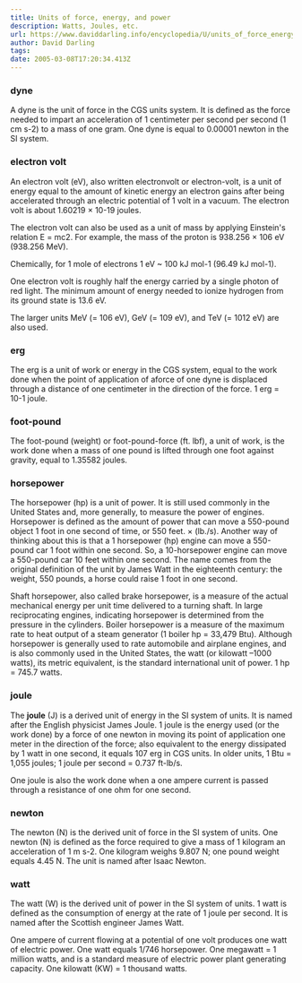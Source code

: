 ```yaml
---
title: Units of force, energy, and power
description: Watts, Joules, etc.
url: https://www.daviddarling.info/encyclopedia/U/units_of_force_energy_and_power.html
author: David Darling
tags:
date: 2005-03-08T17:20:34.413Z
---
```


### dyne

A dyne is the unit of force in the CGS units system. It is defined as the force needed to impart an acceleration of 1 centimeter per second per second (1 cm s-2) to a mass of one gram. One dyne is equal to 0.00001 newton in the SI system.

### electron volt

An electron volt (eV), also written electronvolt or electron-volt, is a unit of energy equal to the amount of kinetic energy an electron gains after being accelerated through an electric potential of 1 volt in a vacuum. The electron volt is about 1.60219 × 10-19 joules.

The electron volt can also be used as a unit of mass by applying Einstein's relation E = mc2. For example, the mass of the proton is 938.256 × 106 eV (938.256 MeV).

Chemically, for 1 mole of electrons 1 eV ~ 100 kJ mol-1 (96.49 kJ mol-1).

One electron volt is roughly half the energy carried by a single photon of red light. The minimum amount of energy needed to ionize hydrogen from its ground state is 13.6 eV.

The larger units MeV (= 106 eV), GeV (= 109 eV), and TeV (= 1012 eV) are also used.

### erg

The erg is a unit of work or energy in the CGS system, equal to the work done when the point of application of aforce of one dyne is displaced through a distance of one centimeter in the direction of the force. 1 erg = 10-1 joule.

### foot-pound

The foot-pound (weight) or foot-pound-force (ft. lbf), a unit of work, is the work done when a mass of one pound is lifted through one foot against gravity, equal to 1.35582 joules.

### horsepower

The horsepower (hp) is a unit of power. It is still used commonly in the United States and, more generally, to measure the power of engines. Horsepower is defined as the amount of power that can move a 550-pound object 1 foot in one second of time, or 550 feet. × (lb./s). Another way of thinking about this is that a 1 horsepower (hp) engine can move a 550-pound car 1 foot within one second. So, a 10-horsepower engine can move a 550-pound car 10 feet within one second. The name comes from the original definition of the unit by James Watt in the eighteenth century: the weight, 550 pounds, a horse could raise 1 foot in one second.

Shaft horsepower, also called brake horsepower, is a measure of the actual mechanical energy per unit time delivered to a turning shaft. In large reciprocating engines, indicating horsepower is determined from the pressure in the cylinders. Boiler horsepower is a measure of the maximum rate to heat output of a steam generator (1 boiler hp = 33,479 Btu). Although horsepower is generally used to rate automobile and airplane engines, and is also commonly used in the United States, the watt (or kilowatt –1000 watts), its metric equivalent, is the standard international unit of power. 1 hp = 745.7 watts.

### joule

The **joule** (J) is a derived unit of energy in the SI system of units. It is named after the English physicist James Joule. 1 joule is the energy used (or the work done) by a force of one newton in moving its point of application one meter in the direction of the force; also equivalent to the energy dissipated by 1 watt in one second, it equals 107 erg in CGS units. In older units, 1 Btu = 1,055 joules; 1 joule per second = 0.737 ft-lb/s.

One joule is also the work done when a one ampere current is passed through a resistance of one ohm for one second.

### newton

The newton (N) is the derived unit of force in the SI system of units. One newton (N) is defined as the force required to give a mass of 1 kilogram an acceleration of 1 m s-2. One kilogram weighs 9.807 N; one pound weight equals 4.45 N. The unit is named after Isaac Newton.

### watt

The watt (W) is the derived unit of power in the SI system of units. 1 watt is defined as the consumption of energy at the rate of 1 joule per second. It is named after the Scottish engineer James Watt.

One ampere of current flowing at a potential of one volt produces one watt of electric power. One watt equals 1/746 horsepower. One megawatt = 1 million watts, and is a standard measure of electric power plant generating capacity. One kilowatt (KW) = 1 thousand watts.
